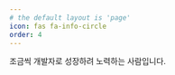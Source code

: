 ```yaml
---
# the default layout is 'page'
icon: fas fa-info-circle
order: 4
---
```


조금씩 개발자로 성장하려 노력하는 사람입니다.

